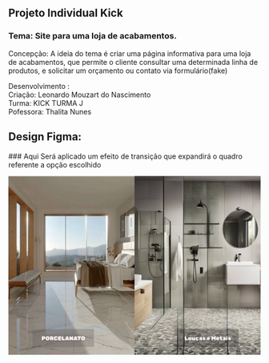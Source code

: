 ## Projeto Individual Kick

### Tema: Site para uma loja de acabamentos.

Concepção: A ideia do tema é criar uma página informativa para uma loja de acabamentos, que permite o cliente consultar uma determinada linha de produtos, e solicitar um orçamento ou contato via formulário(fake)

Desenvolvimento :<br>
Criação: Leonardo Mouzart do Nascimento<br>
Turma: KICK TURMA J<br>
Pofessora: Thalita Nunes

## Design Figma:

<div>
<p> ### Aqui Será aplicado um efeito de transição que expandirá o quadro referente a opção escolhido</p>
<img src="/figma/paginas Readme/Index.svg"> 
</div>
